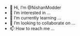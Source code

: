 - 👋 Hi, I’m @NishanModder
- 👀 I’m interested in ...
- 🌱 I’m currently learning ...
- 💞️ I’m looking to collaborate on ...
- 📫 How to reach me ...

<!---
NishanModer/NishanModer is a ✨ special ✨ repository because its `README.md` (this file) appears on your GitHub profile.
You can click the Preview link to take a look at your changes.
--->
